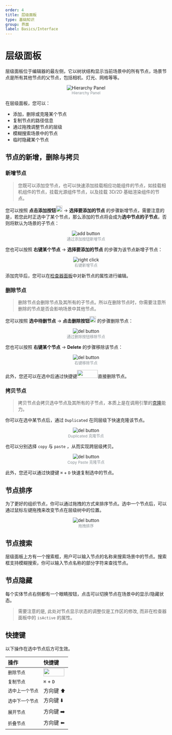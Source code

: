 ```yaml
---
order: 4
title: 层级面板
type: 基础知识
group: 界面
label: Basics/Interface
---
```


# 层级面板

层级面板位于编辑器的最左侧，它以树状结构显示当前场景中的所有节点，场景节点是所有其他节点的父节点，包括相机、灯光、网格等等。

<div style="text-align:center;">
    <img alt="Hierarchy Panel" src="https://mdn.alipayobjects.com/huamei_yo47yq/afts/img/A*0qOfQ6uOnRcAAAAAAAAAAAAADhuCAQ/original" >
</div>
<figcaption style="text-align:center; color: #889096;font-size:12px">Hierarchy Panel</figcaption>

在层级面板，您可以：

- 添加，删除或克隆某个节点
- 复制节点的路径信息
- 通过拖拽调整节点的层级
- 模糊搜索场景中的节点
- 临时隐藏某个节点

## 节点的新增，删除与拷贝

### 新增节点

> 您既可以添加空节点，也可以快速添加挂载相应功能组件的节点，如挂载相机组件的节点，挂载光源组件节点，以及挂载 3D/2D 基础渲染组件的节点。

您可以按照 **点击添加按钮**<img src="https://mdn.alipayobjects.com/huamei_yo47yq/afts/img/A*z9xnR68jixgAAAAAAAAAAAAADhuCAQ/original" width="20" height="20"> -> **选择要添加的节点** 的步骤新增节点，需要注意的是，若您此时正选中了某个节点，那么添加的节点将会成为**选中节点的子节点**，否则将默认为场景的子节点：

<div style="text-align:center;">
    <img alt="add button" src="https://mdn.alipayobjects.com/huamei_yo47yq/afts/img/A*tG0QS5CnoQkAAAAAAAAAAAAADhuCAQ/original" >
</div>
<figcaption style="text-align:center; color: #889096;font-size:12px">通过添加按钮新增节点</figcaption>

您也可以按照 **右键某个节点** -> **选择要添加的节点** 的步骤为该节点新增子节点：

<div style="text-align:center;">
    <img alt="right click" src="https://mdn.alipayobjects.com/huamei_yo47yq/afts/img/A*dLa0RoKrBO8AAAAAAAAAAAAADhuCAQ/original" >
</div>
<figcaption style="text-align:center; color: #889096;font-size:12px">右键新增节点</figcaption>

添加完毕后，您可以在[检查器面板](${docs}interface-inspector)中对新节点的属性进行编辑。

### 删除节点

> 删除节点会删除节点及其所有的子节点。所以在删除节点时，你需要注意所删除的节点是否会影响场景中其他节点。

您可以按照 **选中待删节点** -> **点击删除按钮**<img src="https://mdn.alipayobjects.com/huamei_yo47yq/afts/img/A*wGFZSKoH2D8AAAAAAAAAAAAADhuCAQ/original" width="20" height="20"> 的步骤删除节点：

<div style="text-align:center;">
    <img alt="del button" src="https://mdn.alipayobjects.com/huamei_yo47yq/afts/img/A*7OPCT7pnAFkAAAAAAAAAAAAADhuCAQ/original" >
</div>
<figcaption style="text-align:center; color: #889096;font-size:12px">通过删除按钮移除节点</figcaption>

您也可以按照 **右键某个节点** -> **Delete** 的步骤移除该节点：

<div style="text-align:center;">
    <img alt="del button" src="https://mdn.alipayobjects.com/huamei_yo47yq/afts/img/A*aR8GTqvnVWMAAAAAAAAAAAAADhuCAQ/original" >
</div>
<figcaption style="text-align:center; color: #889096;font-size:12px">右键移除节点</figcaption>

此外，您还可以在选中后通过快捷键<img src="https://mdn.alipayobjects.com/huamei_yo47yq/afts/img/A*PzBBTZF1HwEAAAAAAAAAAAAADhuCAQ/original" width="65" height="25">直接删除节点。

### 拷贝节点

> 拷贝节点会拷贝选中节点及其所有的子节点，本质上是在调用引擎的[克隆](${docs}core-clone)能力。

你可以在选中某节点后，通过 `Duplicated` 在同层级下快速克隆该节点。

<div style="text-align:center;">
    <img alt="del button" src="https://mdn.alipayobjects.com/huamei_yo47yq/afts/img/A*ZBAsRKWVP9oAAAAAAAAAAAAADhuCAQ/original" >
</div>
<figcaption style="text-align:center; color: #889096;font-size:12px">Duplicated 克隆节点</figcaption>

也可以分别选择 `copy` 与 `paste` ，从而实现跨层级拷贝。

<div style="text-align:center;">
    <img alt="del button" src="https://mdn.alipayobjects.com/huamei_yo47yq/afts/img/A*9groQ7DrzM4AAAAAAAAAAAAADhuCAQ/original" >
</div>
<figcaption style="text-align:center; color: #889096;font-size:12px">Copy Paste 克隆节点</figcaption>

此外，您还可以通过快捷键 `⌘` + `D` 快速复制选中的节点。

## 节点排序

为了更好的组织节点，你可以通过拖拽的方式来排序节点。选中一个节点后，可以通过鼠标左键拖拽来改变节点在层级树中的位置。

<div style="text-align:center;">
    <img alt="del button" src="https://mdn.alipayobjects.com/huamei_yo47yq/afts/img/A*eQi1SZYqqCgAAAAAAAAAAAAADhuCAQ/original" >
</div>
<figcaption style="text-align:center; color: #889096;font-size:12px"> 拖拽排序 </figcaption>

## 节点搜索

层级面板上方有一个搜索框，用户可以输入节点的名称来搜索场景中的节点。搜索框支持模糊搜索，你可以输入节点名称的部分字符来查找节点。

## 节点隐藏

每个实体节点右侧都有一个眼睛按钮，点击可以切换节点在场景中的显示/隐藏状态。

> 需要注意的是, 此处对节点显示状态的调整仅是工作区的修改, 而非在检查器面板中的 `isActive` 的属性。

## 快捷键

以下操作在选中节点后方可生效。

| 操作             | 快捷键                                                                                                                            |
| :--------------- | :-------------------------------------------------------------------------------------------------------------------------------- |
| `删除节点`       | <img src="https://mdn.alipayobjects.com/huamei_yo47yq/afts/img/A*PzBBTZF1HwEAAAAAAAAAAAAADhuCAQ/original" width="65" height="25"> |
| `复制节点`       | `⌘` + `D`                                                                                                                         |
| `选中上一个节点` | 方向键 ⬆️                                                                                                                         |
| `选中下一个节点` | 方向键 ⬇️                                                                                                                         |
| `展开节点`       | 方向键 ➡️                                                                                                                         |
| `折叠节点`       | 方向键 ⬅️                                                                                                                         |
